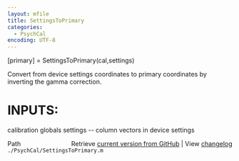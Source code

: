 ```yaml
---
layout: mfile
title: SettingsToPrimary
categories:
  - PsychCal
encoding: UTF-8
---
```


\[primary\] = SettingsToPrimary\(cal,settings\)

Convert from device settings coordinates to
primary coordinates by inverting
the gamma correction.

# INPUTS:
  calibration globals
  settings -- column vectors in device settings


<div class="code_header" style="text-align:right;">
  <span style="float:left;">Path&nbsp;&nbsp;</span> <span class="counter">Retrieve <a href=
  "https://raw.github.com/Psychtoolbox-3/Psychtoolbox-3/beta/./PsychCal/SettingsToPrimary.m">current version from GitHub</a> | View <a href=
  "https://github.com/Psychtoolbox-3/Psychtoolbox-3/commits/beta/./PsychCal/SettingsToPrimary.m">changelog</a></span>
</div>
<div class="code">
  <code>./PsychCal/SettingsToPrimary.m</code>
</div>
